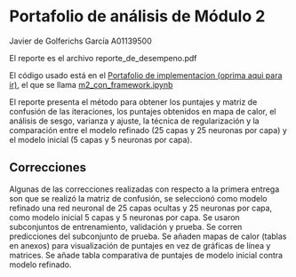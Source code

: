# Portafolio de análisis de Módulo 2
Javier de Golferichs García A01139500

El reporte es el archivo reporte_de_desempeno.pdf

El código usado está en el [Portafolio de implementacion (oprima aqui para ir)](https://github.com/1dgog/tc3006c_m2_portafoliodeimplementacion), el que se llama [m2_con_framework.ipynb](https://github.com/1dgog/tc3006c_m2_portafoliodeimplementacion/blob/b47cbeb8ba349b2356376d3651a8c534d482707c/m2_con_framework.ipynb)

El reporte presenta el método para obtener los puntajes y matriz de confusión de las iteraciones, los puntajes obtenidos en mapa de calor, el análisis de sesgo, varianza y ajuste, la técnica de regularización y la comparación entre el modelo refinado (25 capas y 25 neuronas por capa)
y el modelo inicial (5 capas y 5 neuronas por capa).
 
## Correcciones

Algunas de las correcciones realizadas con respecto a la primera entrega son que se realizó la matriz de confusión, se seleccionó como modelo refinado una red neuronal de 25 capas ocultas y 25 neuronas por capa, como modelo inicial 5 capas y 5 neuronas por capa. Se usaron subconjuntos de entrenamiento, validación y prueba. Se corren predicciones del subconjunto de prueba. Se añaden mapas de calor (tablas en anexos) para visualización de puntajes en vez de gráficas de línea y matrices. Se añade tabla comparativa de puntajes de modelo inicial contra modelo refinado.

